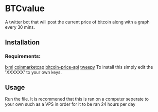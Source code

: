 
# BTCvalue
A twitter bot that will post the current price of bitcoin along with a graph every 30 mins.
## Installation
### Requirements:
[lxml](https://pypi.python.org/pypi/lxml/3.2.3#downloads)
[coinmarketcap](https://pypi.python.org/pypi/lxml/3.2.3#downloads)
[bitcoin-price-api](https://pypi.python.org/pypi/lxml/3.2.3#downloads)
[tweepy](http://www.tweepy.org/)
To install this simply edit the 'XXXXXX' to your own keys.
## Usage
Run the file.
It is recommened that this is ran on a computer seperate to your own such as a VPS in order for it to be ran 24 hours per day

